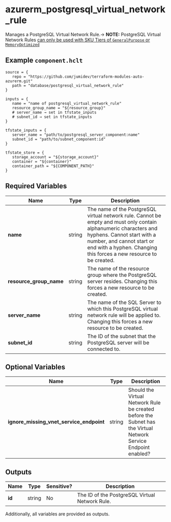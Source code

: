 # azurerm_postgresql_virtual_network_rule

Manages a PostgreSQL Virtual Network Rule.-> **NOTE:** PostgreSQL Virtual Network Rules [can only be used with SKU Tiers of `GeneralPurpose` or `MemoryOptimized`](https://docs.microsoft.com/azure/postgresql/concepts-data-access-and-security-vnet)

## Example `component.hclt`

```hcl
source = {
   repo = "https://github.com/jumidev/terraform-modules-auto-azurerm.git" 
   path = "database/postgresql_virtual_network_rule" 
}

inputs = {
   name = "name of postgresql_virtual_network_rule" 
   resource_group_name = "${resource_group}" 
   # server_name → set in tfstate_inputs
   # subnet_id → set in tfstate_inputs
}

tfstate_inputs = {
   server_name = "path/to/postgresql_server_component:name" 
   subnet_id = "path/to/subnet_component:id" 
}

tfstate_store = {
   storage_account = "${storage_account}" 
   container = "${container}" 
   container_path = "${COMPONENT_PATH}" 
}

```

## Required Variables

| Name | Type |  Description |
| ---- | --------- |  ----------- |
| **name** | string |  The name of the PostgreSQL virtual network rule. Cannot be empty and must only contain alphanumeric characters and hyphens. Cannot start with a number, and cannot start or end with a hyphen. Changing this forces a new resource to be created. | 
| **resource_group_name** | string |  The name of the resource group where the PostgreSQL server resides. Changing this forces a new resource to be created. | 
| **server_name** | string |  The name of the SQL Server to which this PostgreSQL virtual network rule will be applied to. Changing this forces a new resource to be created. | 
| **subnet_id** | string |  The ID of the subnet that the PostgreSQL server will be connected to. | 

## Optional Variables

| Name | Type |  Description |
| ---- | --------- |  ----------- |
| **ignore_missing_vnet_service_endpoint** | string |  Should the Virtual Network Rule be created before the Subnet has the Virtual Network Service Endpoint enabled? | 



## Outputs

| Name | Type | Sensitive? | Description |
| ---- | ---- | --------- | --------- |
| **id** | string | No  | The ID of the PostgreSQL Virtual Network Rule. | 

Additionally, all variables are provided as outputs.
